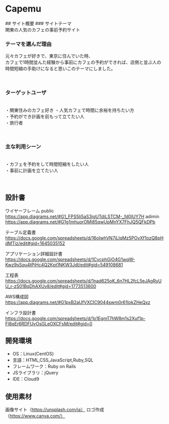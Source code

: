 
<h1>Capemu</h1>
​
## サイト概要
### サイトテーマ
<br>
関東の人気のカフェの事前予約サイト

### テーマを選んだ理由
元々カフェが好きで、東京に住んでいた時、<br>
カフェで1時間並んた経験から事前にカフェの予約ができれば、店側と並ぶ人の時間短縮の手助けになると思いこのテーマにしました。

​
### ターゲットユーザ
<br>
・関東住みのカフェ好き
・人気カフェで時間に余裕を持ちたい方<br>
・予約ができ計画を前もって立てたい人<br>
・旅行者


​
### 主な利用シーン
<br>
・カフェを予約をして時間短縮をしたい人<br>
・事前に計画を立てたい人

​
## 設計書
ワイヤーフレーム
public<br>
https://app.diagrams.net/#G1_FPS5li5aS3jgUTdiLSTCM-_fd0lUY7H
adimin<br>
https://app.diagrams.net/#G1g1mhuorOMj85qwUpMnYX7FhJQ5QFkDPb

テーブル定義書
https://docs.google.com/spreadsheets/d/16oIwhVN7iLlqMz5POvXf1ozQ8pHdMTiz/edit#gid=1645035152

アプリケーション詳細設計書<br>
https://docs.google.com/spreadsheets/d/1CvcphGjO4G1wqW-Kwz9sSqu4tPiHc4Q2Kpt1NKW3JdI/edit#gid=549108681

工程表<br>
https://docs.google.com/spreadsheets/d/1nad625oK_6n7HL2fcL5eJAgRyUU_r-zS01BqDhAXUy8/edit#gid=1773513600

AWS構成図<br>
https://app.diagrams.net/#G1pxB2aUfVXCIC9044swm0r61IokZHeQxz

インフラ設計書
https://docs.google.com/spreadsheets/d/1o1EgmT7hW8m1s2Xuf1p-Fl8qEr6RDFUvOsGLeOXCFsM/edit#gid=0
​
## 開発環境
- OS：Linux(CentOS)
- 言語：HTML,CSS,JavaScript,Ruby,SQL
- フレームワーク：Ruby on Rails
- JSライブラリ：jQuery
- IDE：Cloud9
​
## 使用素材
画像サイト（https://unsplash.com/ja）
ロゴ作成（https://www.canva.com/）